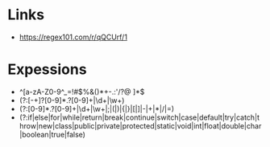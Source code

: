 # Links
- https://regex101.com/r/qQCUrf/1

# Expessions

- ^[a-zA-Z0-9\^_=\!#\$%&\(\)\*\+\-\.:'/\?@ ]*$
- (?:[-+]?[0-9]*\.?[0-9]+|\d+|\w+)
- (?:[0-9]*\.?[0-9]+|\d+|\w+|\;|\(|\)|\{|\}|\[|\]|\-|\+|\*|\/|\=)
- (?:if|else|for|while|return|break|continue|switch|case|default|try|catch|throw|new|class|public|private|protected|static|void|int|float|double|char|boolean|true|false)